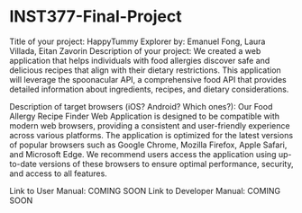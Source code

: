 # INST377-Final-Project

Title of your project: HappyTummy Explorer
by: Emanuel Fong, Laura Villada, Eitan Zavorin
Description of your project: We created a web application that helps individuals with food allergies discover safe and delicious recipes that align with their dietary restrictions. This application will leverage the spoonacular API, a comprehensive food API that provides detailed information about ingredients, recipes, and dietary considerations.

Description of target browsers (iOS? Android? Which ones?): Our Food Allergy Recipe Finder Web Application is designed to be compatible with modern web browsers, providing a consistent and user-friendly experience across various platforms. The application is optimized for the latest versions of popular browsers such as Google Chrome, Mozilla Firefox, Apple Safari, and Microsoft Edge. We recommend users access the application using up-to-date versions of these browsers to ensure optimal performance, security, and access to all features. 


Link to User Manual: COMING SOON
Link to Developer Manual: COMING SOON
